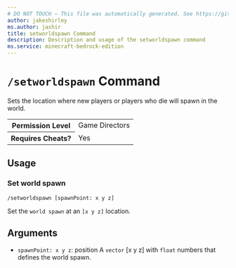 ```yaml
---
# DO NOT TOUCH — This file was automatically generated. See https://github.com/mojang/minecraftapidocsgenerator to modify descriptions, examples, etc.
author: jakeshirley
ms.author: jashir
title: setworldspawn Command
description: Description and usage of the setworldspawn command
ms.service: minecraft-bedrock-edition
---
```

# `/setworldspawn` Command
Sets the location where new players or players who die will spawn in the world.

<table>
  <tr>
    <th>Permission Level</th>
    <td>Game Directors</td>
  </tr>
  <tr>
    <th>Requires Cheats?</th>
    <td>Yes</td>
  </tr>
</table>

## Usage
### Set world spawn
`/setworldspawn [spawnPoint: x y z]`

Set the `world spawn` at an `[x y z]` location.

## Arguments
- `spawnPoint: x y z`: position
A `vector` [x y z] with `float` numbers that defines the world spawn.
